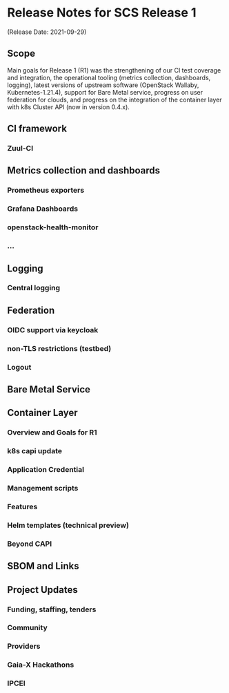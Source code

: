 # Release Notes for SCS Release 1
(Release Date: 2021-09-29)

## Scope

Main goals for Release 1 (R1) was the strengthening of our CI test coverage and integration,
the operational tooling (metrics collection, dashboards, logging), latest versions of
upstream software (OpenStack Wallaby, Kubernetes-1.21.4), support for Bare Metal
service, progress on user federation for clouds, and progress on the integration of
the container layer with k8s Cluster API (now in version 0.4.x).


## CI framework

### Zuul-CI


## Metrics collection and dashboards

### Prometheus exporters

### Grafana Dashboards

### openstack-health-monitor

### ...


## Logging

### Central logging


## Federation

### OIDC support via keycloak

### non-TLS restrictions (testbed)

### Logout


## Bare Metal Service


## Container Layer 

### Overview and Goals for R1

### k8s capi update

### Application Credential

### Management scripts

### Features

### Helm templates (technical preview)

### Beyond CAPI


## SBOM and Links



## Project Updates

### Funding, staffing, tenders

### Community

### Providers

### Gaia-X Hackathons

### IPCEI

